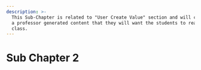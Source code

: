 ```yaml
---
description: >-
  This Sub-Chapter is related to "User Create Value" section and will consist of
  a professor generated content that they will want the students to read for the
  class.
---
```


# Sub Chapter 2

